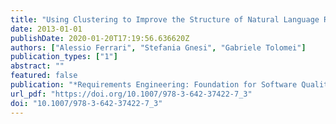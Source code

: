 ```yaml
---
title: "Using Clustering to Improve the Structure of Natural Language Requirements Documents"
date: 2013-01-01
publishDate: 2020-01-20T17:19:56.636620Z
authors: ["Alessio Ferrari", "Stefania Gnesi", "Gabriele Tolomei"]
publication_types: ["1"]
abstract: ""
featured: false
publication: "*Requirements Engineering: Foundation for Software Quality - 19th International Working Conference, REFSQ 2013, Essen, Germany, April 8-11, 2013. Proceedings*"
url_pdf: "https://doi.org/10.1007/978-3-642-37422-7_3"
doi: "10.1007/978-3-642-37422-7_3"
---
```


